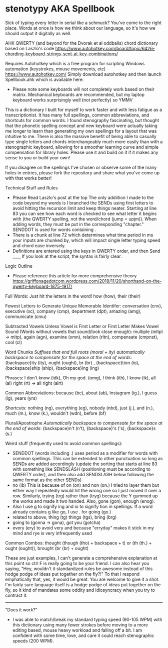 # stenotypy AKA Spellbook

Sick of typing every letter in serial like a schmuck? You've come to the right place. Words at once is how we think about our language, so it's how we should output it digitally as well.

AHK QWERTY (and beyond for the Dvorak et al oddballs) chord dictionary based on Laszlo's code https://www.autohotkey.com/board/topic/6426-chording-keyboard-strings-sent-at-key-combinations/

Requires Autohotkey which is a free program for scripting Windows automation (keystrokes, mouse movements, etc) https://www.autohotkey.com/ Simply download autohotkey and then launch Spellbook.ahk which is available here.

- Please note some keyboards will not completely work based on their matrix. Mechanical keyboards are recommended, but my laptop keyboard works surprisingly well (not perfectly) so YMMV

This is a dictionary I built for myself to work faster and with less fatigue as a transcriptionist. It has many full spellings, common abbreviations, and shortcuts for common words. I found stenography fascinating, but thought that the phonetic spelling concept and new keyboard were actually taking me longer to learn than generating my own spellings for a layout that was intuitive to me. There is also the massive benefit of being able to casually type single letters and chords interchangeably much more easily than with a stenographic keyboard, allowing for a smoother learning curve and simple compensation for library holes. Please use it and build on it if it makes any sense to you or build your own!

If you disagree on the spellings I've chosen or observe some of the many holes in entries, please fork the repository and share what you've come up with that works better!

Technical Stuff and Rules
- Please Read Laszlo's post at the top
The only addiition I made to the code beyond my words is I branched the SENDs using first letters to avoid hitting the recursion limit and keep things neater. Starting at line 83 you can see how each word is checked to see what letter it begins with (the QWERTY spelling, not the word/chord (jump = upjm)). When adding words, they must be put in the corresponding "chapter." SENDDOT is used for words containing . 
-  There is a chunk at line 72 which determines what time period in ms your inputs are chunked by, which will impact single letter typing speed and chord ease inversely.
- Definitions are entered using the keys in QWERTY order, and then Send ____ If you look at the script, the syntax is fairly clear.

Logic Outline
- Please reference this article for more comprehensive theory https://griffonagedotcom.wordpress.com/2018/11/20/shorthand-on-the-qwerty-keyboard-1875-1917/

Full Words: Just hit the letters in the word! how (how), their (their)

Fewest Letters to Generate Unique Memorable Identifer: conversation (cnv), executive (xc), company (cmp), department (dpt), amazing (amg), communicate (cmu)

Subtracted Vowels Unless Vowel is First Letter or First Letter Makes Vowel Sound (Words without vowels that sound/look close enough): multiple (mltpl -> mltp), again (agn), examine (xmn), relation (rltn), compensate (cmpnst), cool (cl)

Word Chunks *Suffixes that end full roots (moral + ity) automatically backspace to compensate for the space at the end of words*: {backspace}ity (ity), ought (ought), br (br) , {backspace}tion (io), {backspace}ship (ship), {backspace}ing (ing)

Phrases: I don't know (idk), Oh my god. (omg), I think (ith), I know (ik),  all (al) right (rt) -> all right (alrt)

Common Abbreviations: because (bc), about (ab), Instagram (ig.), I guess (ig), years (yrs)

Shortcuts: nothing (ng), everything (eg), nobody (nbd), just (j.), and (n.), much (m.), know (k.), wouldn't (wdn), before (bf)

Plural/Apostrophe *Automatically backspace to compensate for the space at the end of words*: {backspace}n't (n't), {backspace}'s ('s), {backspace}s (s.)


Weird stuff (frequently used to avoid common spellings): 
- SENDDOT (words including .) uses period as a modifier for words with common spellings. This can be extended to other punctuation so long as SENDs are added accordingly (update the sorting that starts at line 83 with something like SENDSLASH (positioning must be according to QWERTY order), and then also add SENDSLASH below following the same format as the other SENDs)
- no (ib) This is because of on (on) and non (on.) I tried to layer them but either way I repeatedly would hit the wrong one so I just moved it over a row. Similarly, trying (trg) rather than (tryg) because the Y gummed up the works and made it two handed. Also, gone (gon), enough (enog).
- Also I use g to signify ing and io to signify tion in spellings. If a word already contains g like go, I use . for going (go.)
- related to above, thing (tg) things (tgs), bring (brg)
- going to (gonna -> gona), got you (gotcha)
- every (ery) to avoid very and because "erryday" makes it stick in my mind and rye is very infrequently used


Common Combos: thought (though (tho) + backspace + t) or (th (th.) + ought (ought)), brought (br (br) + ought)

These are just examples, I can't generate a comprehensive explanation at this point so ctrl F is really going to be your friend. I can also hear you saying, "Hey, wouldn't it standardized rules be awesome instead of this hodge podge of ideas put together on the fly?!" To that I respond emphatically that, yes, it would be great. You are welcome to give it a shot. I'm fairly sure language itself is a hodge podge of ideas put together on the fly, so it kind of mandates some oddity and idiosyncracy when you try to contract it.

---------------
"Does it work?"
- I was able to match/break my standard typing speed (90-105 WPM) with this dictionary using many fewer strokes before moving to a more editing based, mouse heavy workload and falling off a bit. I am confident with some time, love, and care it could reach stenographic speeds (200 WPM).
